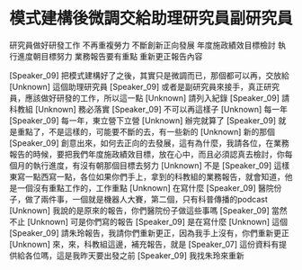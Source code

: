 # 模式建構後微調交給助理研究員副研究員
研究員做好研發工作
不再重複勞力
不斷創新正向發展
年度施政績效目標檢討
執行進度朝目標努力
業務報告要有重點
重新更正報告內容

[Speaker_09] 把模式建構好了之後，其實只是微調而已，那個都可以再，交放給
[Unknown] 這個助理研究員
[Speaker_09] 或者是副研究員來接手，真正研究員，應該做好研發的工作，所以這一點
[Unknown] 請列入紀錄
[Speaker_09] 請科教組
[Unknown] 務必落實
[Speaker_09] 不可以再這樣子
[Unknown] 每一年
[Speaker_09] 每一年，東立營下立營
[Unknown] 辦完就算了
[Speaker_09] 就是重點了，不是這樣的，可能要不斷的去，有一些新的
[Unknown] 新的那個
[Speaker_09] 創意出來，如何去正向的去發展，這有為什麼，我請各位，在業務報告的時候，要把我們年度施政績效目標，放在心中，而且必須認真去檢討，你每個月的執行進度，有沒有朝那個目標去努力
[Unknown] 不是
[Speaker_09] 這樣東寫一點西寫一點，各位如果你們手上，拿到的科教組的業務報告，就會知道，他是一個沒有重點工作的，工作重點
[Unknown] 在寫什麼
[Speaker_09] 醫院份子，做了兩件事，一個就是機器人大賽，第二個，只有科普傳播的podcast
[Unknown] 我說的是原來的報告，你們醫院份子做這些事嗎
[Speaker_09] 當然不止
[Unknown] 可是你們寫的報告
[Speaker_09] 是在寫什麼
[Unknown] 這個
[Speaker_09] 請朱玲報告，我請你們重新更正，因為我手上沒有，你們重新更正
[Unknown] 來，來，科教組這邊，補充報告，就是
[Speaker_07] 這份資料有提供給各位嗎，這是我昨天要出發之前
[Speaker_09] 我找朱玲來重新